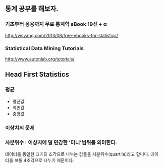 ## 통계 공부를 해보자.

### 기초부터 응용까지 무료 통계학 eBook 19선 + α
http://wsyang.com/2013/08/free-ebooks-for-statistics/

### Statistical Data Mining Tutorials
http://www.autonlab.org/tutorials/



## Head First Statistics

### 평균
- 평균값
- 최빈값
- 중앙값

### 이상치의 문제

### 사분위수 : 이상치에 덜 민감한 '미니'범위를 의미한다.
데이터를 동일한 크기의 조각으로 나누는 값들을 사분위수(quartile)라고 합니다.
데이터를 보통 4조각으로 나누기 때문이다.


